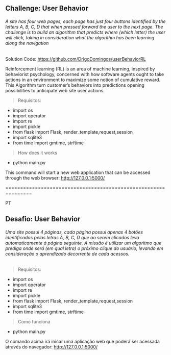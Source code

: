 


## Challenge:  User Behavior

###### A site has four web pages, each page has just four buttons identified by the letters A, B, C, D that when pressed forward the user to the next page. The challenge is to build an algorithm that predicts where (which letter) the user will click, taking in consideration what the algorithm has been learning along the navigation</p>

Solution Code: https://github.com/DrigoDomingos/userBehaviorRL

Reinforcement learning (RL) is an area of machine learning, inspired by behaviorist psychology, concerned with how software agents ought to take actions in an environment to maximize some notion of cumulative reward. This Algorithm turn customer’s behaviors into predictions opening possibilities to anticipate web site user actions.

> Requisitos:

- import os
- import operator
- import re
- import pickle
- from flask import Flask, render_template,request,session
- import sqlite3
- from time import gmtime, strftime

> How does it works

- python main.py

This command will start a new web application that can be accessed through the web browser: http://127.0.0.1:5000/


===============================================================

PT

## Desafio:  User Behavior

###### Uma site possui 4 páginas, cada página possui apenas 4 botões identificados pelas letras A, B, C, D que ao serem clicados  leva automaticamente  à página seguinte. A missão é utilizar um algoritmo que prediga onde será (em qual letra) o próximo clique do usuário, levando em consideração o aprendizado decorrente de cada acessos.</p>


> Requisitos:

- import os
- import operator
- import re
- import pickle
- from flask import Flask, render_template,request,session
- import sqlite3
- from time import gmtime, strftime

> Como funciona

- python main.py

O comando acima irá inicar uma aplicação web que poderá ser acessada através do navegador: http://127.0.0.1:5000/
